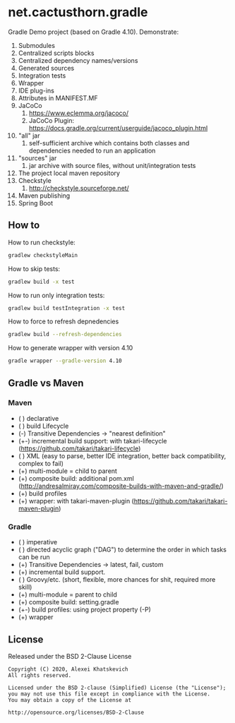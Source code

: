 # net.cactusthorn.gradle

Gradle Demo project (based on Gradle 4.10). Demonstrate:
1. Submodules
1. Centralized scripts blocks
1. Centralized dependency names/versions
1. Generated sources
1. Integration tests
1. Wrapper
1. IDE plug-ins
1. Attributes in MANIFEST.MF
1. JaCoCo
   1. https://www.eclemma.org/jacoco/
   1. JaCoCo Plugin: https://docs.gradle.org/current/userguide/jacoco_plugin.html
1. "all" jar
   1. self-sufficient archive which contains both classes and dependencies needed to run an application
1. "sources" jar
   1. jar archive with source files, without unit/integration tests
1. The project local maven repository
1. Checkstyle
   1. http://checkstyle.sourceforge.net/
1. Maven publishing
1. Spring Boot

## How to
How to run checkstyle:
```bash
gradlew checkstyleMain
```
How to skip tests:
```bash
gradlew build -x test
```
How to run only integration tests:
```bash
gradlew build testIntegration -x test
```
How to force to refresh depnedencies
```bash
gradlew build --refresh-dependencies
```
How to generate wrapper with version 4.10
```bash
gradle wrapper --gradle-version 4.10
```

## Gradle vs Maven
### Maven
* ( ) declarative
* ( ) build Lifecycle
* (-) Transitive Dependencies -> "nearest definition"
* (+-) incremental build support: with takari-lifecycle (https://github.com/takari/takari-lifecycle)
* ( ) XML (easy to parse, better IDE integration, better back compatibility, complex to fail)
* (+) multi-module = child to parent
* (+) composite build: additional pom.xml (http://andresalmiray.com/composite-builds-with-maven-and-gradle/)
* (+) build profiles
* (+) wrapper: with takari-maven-plugin (https://github.com/takari/takari-maven-plugin)
### Gradle
* ( ) imperative
* ( ) directed acyclic graph ("DAG") to determine the order in which tasks can be run
* (+) Transitive Dependencies -> latest, fail, custom
* (+) incremental build support.
* ( ) Groovy/etc. (short, flexible, more chances for shit, required more skill)
* (+) multi-module = parent to child
* (+) composite build: setting.gradle
* (+-) build profiles: using project property (-P)
* (+) wrapper

## License
Released under the BSD 2-Clause License
```
Copyright (C) 2020, Alexei Khatskevich
All rights reserved.

Licensed under the BSD 2-clause (Simplified) License (the "License");
you may not use this file except in compliance with the License.
You may obtain a copy of the License at

http://opensource.org/licenses/BSD-2-Clause
```